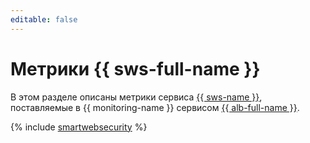 ```yaml
---
editable: false
---
```


# Метрики {{ sws-full-name }}


В этом разделе описаны метрики сервиса [{{ sws-name }}](../../smartwebsecurity/), поставляемые в {{ monitoring-name }} сервисом [{{ alb-full-name }}](../../application-load-balancer/).

{% include [smartwebsecurity](../../_includes/monitoring/metrics-ref/smartwebsecurity.md) %}